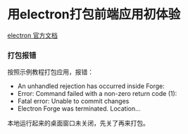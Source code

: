 # 用electron打包前端应用初体验

[electron 官方文档](https://www.electronjs.org/)

### 打包报错

按照示例教程打包应用，报错：

* An unhandled rejection has occurred inside Forge:
* Error: Command failed with a non-zero return code (1):
* Fatal error: Unable to commit changes
* Electron Forge was terminated. Location...

本地运行起来的桌面窗口未关闭，先关了再来打包。